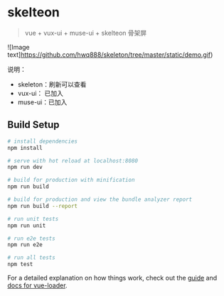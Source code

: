 # skelteon

> vue + vux-ui + muse-ui + skelteon 骨架屏

![Image text]https://github.com/hwq888/skeleton/tree/master/static/demo.gif)

说明：
- skeleton：刷新可以查看
- vux-ui： 已加入
- muse-ui：已加入


## Build Setup

``` bash
# install dependencies
npm install

# serve with hot reload at localhost:8080
npm run dev

# build for production with minification
npm run build

# build for production and view the bundle analyzer report
npm run build --report

# run unit tests
npm run unit

# run e2e tests
npm run e2e

# run all tests
npm test
```

For a detailed explanation on how things work, check out the [guide](http://vuejs-templates.github.io/webpack/) and [docs for vue-loader](http://vuejs.github.io/vue-loader).
